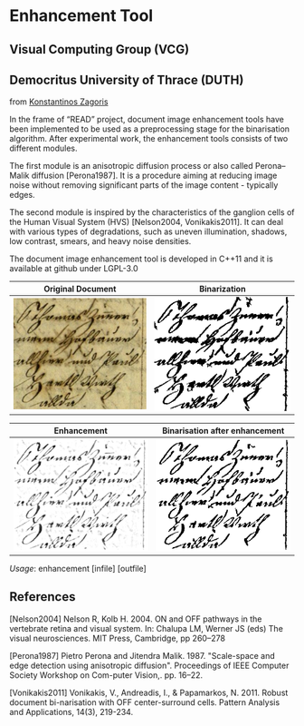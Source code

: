 # Enhancement Tool

## Visual Computing Group (VCG) 
## Democritus University of Thrace (DUTH)

from [Konstantinos Zagoris](http://zagoris.info)


In the frame of “READ” project, document image enhancement tools have been implemented to be used as a preprocessing stage for the binarisation algorithm. After experimental work, the enhancement tools consists of two different modules. 

The first module is an anisotropic diffusion process or also called Perona–Malik diffusion [Perona1987].  It is a procedure aiming at reducing image noise without removing significant parts of the image content - typically edges.

The second module is inspired by the characteristics of the ganglion cells of the Human Visual System (HVS) [Nelson2004, Vonikakis2011]. It can deal with various types of degradations, such as uneven illumination, shadows, low contrast, smears, and heavy noise densities. 

The document image enhancement tool is developed in C++11 and it is available at github under LGPL-3.0


Original Document | Binarization
-------------------------------|--------------------------
![Original Document](doc1.jpg) | ![Binarization](doc2.png)

Enhancement | Binarisation after enhancement
-------------------------------|--------------------------
![Enhancement](doc3.png) | ![Binarization after enhancement](doc4.png)

*Usage*: enhancement [infile] [outfile]


## References

[Nelson2004] Nelson R, Kolb H. 2004. ON and OFF pathways in the vertebrate retina and visual system. In: Chalupa LM, Werner JS (eds) The visual neurosciences. MIT Press, Cambridge, pp 260–278

[Perona1987] Pietro Perona and Jitendra Malik. 1987. "Scale-space and edge detection using anisotropic diffusion". Proceedings of IEEE Computer Society Workshop on Com-puter Vision,. pp. 16–22.

[Vonikakis2011] Vonikakis, V., Andreadis, I., & Papamarkos, N. 2011. Robust document bi-narisation with OFF center-surround cells. Pattern Analysis and Applications, 14(3), 219-234.


